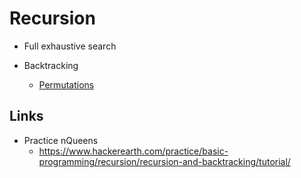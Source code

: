 
# Recursion

* Full exhaustive search


* Backtracking
    - [Permutations](https://leetcode.com/problems/permutations/)



## Links

* Practice nQueens
    - https://www.hackerearth.com/practice/basic-programming/recursion/recursion-and-backtracking/tutorial/
